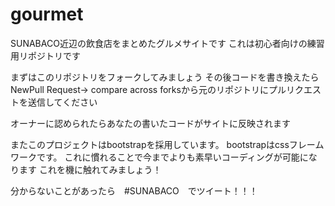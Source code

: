# gourmet

SUNABACO近辺の飲食店をまとめたグルメサイトです
これは初心者向けの練習用リポジトリです

まずはこのリポジトリをフォークしてみましょう
その後コードを書き換えたらNewPull Request→ compare across forksから元のリポジトリにプルリクエストを送信してください

オーナーに認められたらあなたの書いたコードがサイトに反映されます

またこのプロジェクトはbootstrapを採用しています。
bootstrapはcssフレームワークです。
これに慣れることで今までよりも素早いコーディングが可能になります
これを機に触れてみましょう！

分からないことがあったら　#SUNABACO　でツイート！！！